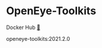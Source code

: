 # OpenEye-Toolkits

Docker Hub [:link:](https://hub.docker.com/repository/docker/biopod/openeye-toolkits/general)

openeye-toolkits:2021.2.0
